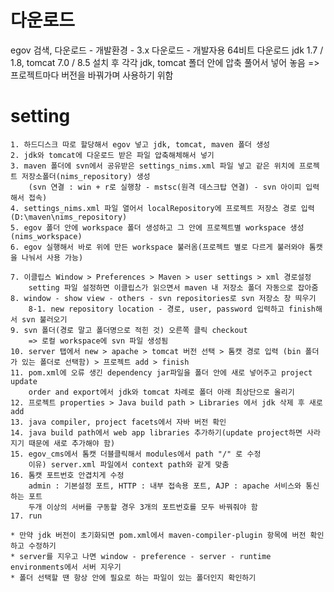 # 다운로드
egov 검색, 다운로드 - 개발환경 - 3.x 다운로드 - 개발자용 64비트 다운로드
jdk 1.7 / 1.8, tomcat 7.0 / 8.5 설치 후 각각 jdk, tomcat 폴더 안에 압축 풀어서 넣어 놓음
    => 프로젝트마다 버전을 바꿔가며 사용하기 위함

# setting
    1. 하드디스크 따로 할당해서 egov 넣고 jdk, tomcat, maven 폴더 생성
    2. jdk와 tomcat에 다운로드 받은 파일 압축해체해서 넣기
    3. maven 폴더에 svn에서 공유받은 settings_nims.xml 파일 넣고 같은 위치에 프로젝트 저장소폴더(nims_repository) 생성
        (svn 연결 : win + r로 실행창 - mstsc(원격 데스크탑 연결) - svn 아이피 입력해서 접속)
    4. settings_nims.xml 파일 열어서 localRepository에 프로젝트 저장소 경로 입력 (D:\maven\nims_repository)
    5. egov 폴더 안에 workspace 폴더 생성하고 그 안에 프로젝트별 workspace 생성(nims_workspace)
    6. egov 실행해서 바로 위에 만든 workspace 불러옴(프로젝트 별로 다르게 불러와야 톰캣을 나눠서 사용 가능)

    7. 이클립스 Window > Preferences > Maven > user settings > xml 경로설정
        setting 파일 설정하면 이클립스가 읽으면서 maven 내 저장소 폴더 자동으로 잡아줌
    8. window - show view - others - svn repositories로 svn 저장소 창 띄우기
        8-1. new repository location - 경로, user, password 입력하고 finish해서 svn 불러오기
    9. svn 폴더(경로 말고 폴더명으로 적힌 것) 오른쪽 클릭 checkout
        => 로컬 workspace에 svn 파일 생성됨
    10. server 탭에서 new > apache > tomcat 버전 선택 > 톰캣 경로 입력 (bin 폴더가 있는 폴더로 선택함) > 프로젝트 add > finish
    11. pom.xml에 오류 생긴 dependency jar파일을 폴더 안에 새로 넣어주고 project update
        order and export에서 jdk와 tomcat 차례로 폴더 아래 최상단으로 올리기
    12. 프로젝트 properties > Java build path > Libraries 에서 jdk 삭제 후 새로 add
    13. java compiler, project facets에서 자바 버전 확인
    14. java build path에서 web app libraries 추가하기(update project하면 사라지기 때문에 새로 추가해야 함)
    15. egov_cms에서 톰캣 더블클릭해서 modules에서 path "/" 로 수정
        이유) server.xml 파일에서 context path와 같게 맞춤
    16. 톰캣 포트번호 안겹치게 수정
        admin : 기본설정 포트, HTTP : 내부 접속용 포트, AJP : apache 서비스와 통신하는 포트
        두개 이상의 서버를 구동할 경우 3개의 포트번호를 모두 바꿔줘야 함
    17. run

    * 만약 jdk 버전이 초기화되면 pom.xml에서 maven-compiler-plugin 항목에 버전 확인하고 수정하기
    * server를 지우고 나면 window - preference - server - runtime environments에서 서버 지우기
    * 폴더 선택할 땐 항상 안에 필요로 하는 파일이 있는 폴더인지 확인하기